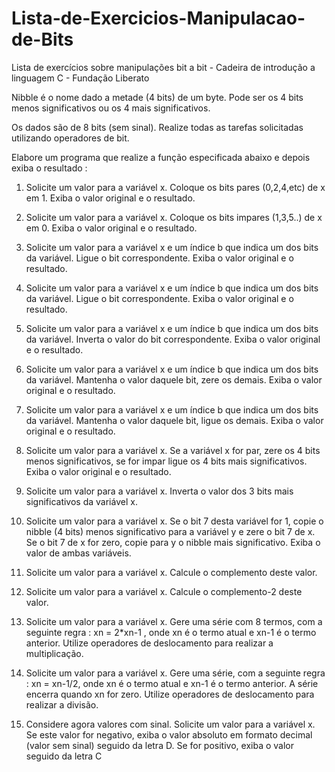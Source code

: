 # Lista-de-Exercicios-Manipulacao-de-Bits
Lista de exercícios sobre manipulações bit a bit - Cadeira de introdução a linguagem C - Fundação Liberato

Nibble é o nome dado a metade (4 bits) de um byte. Pode ser os 4 bits menos
significativos ou os 4 mais significativos.

Os dados são de 8 bits (sem sinal). 
Realize todas as tarefas solicitadas utilizando operadores de bit.

Elabore um programa que realize a função especificada abaixo e depois exiba o 
resultado :

1. Solicite um valor para a variável x. Coloque os bits pares (0,2,4,etc) de x em 1. Exiba o 
valor original e o resultado.

2. Solicite um valor para a variável x. Coloque os bits impares (1,3,5..) de x em 0. Exiba o 
valor original e o resultado.

3. Solicite um valor para a variável x e um índice b que indica um dos bits da variável. Ligue
o bit correspondente. Exiba o valor original e o resultado.

4. Solicite um valor para a variável x e um índice b que indica um dos bits da variável. Ligue
o bit correspondente. Exiba o valor original e o resultado.

5. Solicite um valor para a variável x e um índice b que indica um dos bits da variável. 
Inverta o valor do bit correspondente. Exiba o valor original e o resultado.

6. Solicite um valor para a variável x e um índice b que indica um dos bits da variável. 
Mantenha o valor daquele bit, zere os demais. Exiba o valor original e o resultado.

7. Solicite um valor para a variável x e um índice b que indica um dos bits da variável. 
Mantenha o valor daquele bit, ligue os demais. Exiba o valor original e o resultado.

8. Solicite um valor para a variável x. Se a variável x for par, zere os 4 bits menos
significativos, se for impar ligue os 4 bits mais significativos. Exiba o valor original e o
resultado.

9. Solicite um valor para a variável x. Inverta o valor dos 3 bits mais significativos da
variável x.

10. Solicite um valor para a variável x. Se o bit 7 desta variável for 1, copie o nibble (4 bits)
menos significativo para a variável y e zere o bit 7 de x. Se o bit 7 de x for zero, copie
para y o nibble mais significativo. Exiba o valor de ambas variáveis.

11. Solicite um valor para a variável x. Calcule o complemento deste valor.

12. Solicite um valor para a variável x. Calcule o complemento-2 deste valor.

13. Solicite um valor para a variável x. Gere uma série com 8 termos, com a seguinte regra :
xn = 2*xn-1 , onde xn é o termo atual e xn-1 é o termo anterior. Utilize operadores de
deslocamento para realizar a multiplicação.

14. Solicite um valor para a variável x. Gere uma série, com a seguinte regra : xn = xn-1/2,
onde xn é o termo atual e xn-1 é o termo anterior. A série encerra quando xn for zero.
Utilize operadores de deslocamento para realizar a divisão.

15. Considere agora valores com sinal. Solicite um valor para a variável x. Se este valor for
negativo, exiba o valor absoluto em formato decimal (valor sem sinal) seguido da letra D.
Se for positivo, exiba o valor seguido da letra C